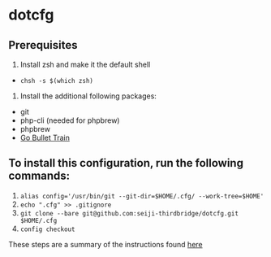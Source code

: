 # dotcfg

## Prerequisites
1. Install zsh and make it the default shell
  * `chsh -s $(which zsh)`
1. Install the additional following packages:
  * git
  * php-cli (needed for phpbrew)
  * phpbrew
  * [Go Bullet Train](https://github.com/jtyr/gbt)
  

  
## To install this configuration, run the following commands:
1. `alias config='/usr/bin/git --git-dir=$HOME/.cfg/ --work-tree=$HOME'`
1. `echo ".cfg" >> .gitignore`
1. `git clone --bare git@github.com:seiji-thirdbridge/dotcfg.git $HOME/.cfg`
1. `config checkout`

These steps are a summary of the instructions found [here](https://developer.atlassian.com/blog/2016/02/best-way-to-store-dotfiles-git-bare-repo/)
